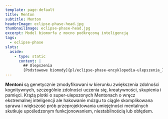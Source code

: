 ```yaml
---
template: page-default
title: Menton
subtitle: Menton
headerImage: eclipse-phase-head.jpg
thumbnailImage: eclipse-phase-head.jpg
excerpt: Model biomorfa z mocno podkręconą inteligencją
tags:
  - eclipse-phase
slots:
  aside:
    - type: static
      content: |
        ## Ulepszenia
        [Podstawowe biomody]{pl/eclipse-phase-encyklopedia-ulepszenia_7_podstawowe-biomody}, [Wszczepka sieciowa]{pl/eclipse-phase-encyklopedia-ulepszenia_10_wszczepka}, [Stos korowy]{pl/eclipse-phase-encyklopedia-ulepszenia_11_stos-korowy}, [Pamięć ejdetyczna]{}, [Hiperlingwista]{}, [Zmysł matematyczny]{}
---
```

**Mentoni** są genetycznie zmodyfikowani w kierunku zwiększenia zdolności kognitywnych, szczególnie zdolności uczenia się, kreatywności, skupienia i pamięci. Krążą plotki o super-ulepszonych Mentonach o wręcz ekstremalnej inteligencji ale hakowanie mózgu to ciągle skomplikowana sprawa i większość prób przeprojektowania umiejętności mentalnych skutkuje upośledzonym funkcjonowaniem, niestabilnością lub obłędem.